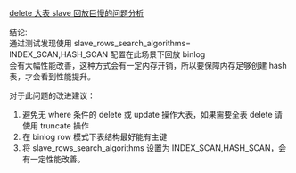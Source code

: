 [delete 大表 slave 回放巨慢的问题分析](https://mp.weixin.qq.com/s?__biz=MzU2NzgwMTg0MA==&mid=2247484885&idx=1&sn=f4ed03270c6831e78846cf0932af8514&ascene=4&devicetype=android-34&version=4.1.26.6024&abtest_cookie=AAACAA%3D%3D&lang=zh_CN&countrycode=CN&exportkey=n_ChQIAhIQ1XjmicWOGa5dp%2Bv1nl94HRLiAQIE97dBBAEAAAAAAOLnBaQNMmwAAAAOpnltbLcz9gKNyK89dVj0KODb2aFXtgLOTIC5VMgYH3JaoBBOdWVdzu89oSNDGQpVsh6Jryznpkz3GzyC3sWfc8vDcZykZI5NCWUKkPFnwK%2Bnmy6b7jrBTUzvL6UwLO99CDcc%2F7u%2FCChzABSYyRGaMKTeQepIQuOk1DgLbof7%2FS56XY%2Fv6jXgzOsjEz4iAhmVkQQf0t58gM27ap4TA1IEkOhwETlSLy8CJF4nOsg8Ac1sEzgsqMsPx2k7p627PGVAk1JIwP%2FF5NgQ0Mg%3D&pass_ticket=v6y3v6ZSdp41yqQjkX%2FejgxEtCliBAMVXju%2FV9YBX9HKrzQzZCcHiMjj9NDuMzGf&wx_header=3&from=industrynews&platform=win&nwr_flag=1#wechat_redirect)

结论:  
通过测试发现使用 slave_rows_search_algorithms= INDEX_SCAN,HASH_SCAN 配置在此场景下回放 binlog  
会有大幅性能改善，这种方式会有一定内存开销，所以要保障内存足够创建 hash 表，才会看到性能提升。  

对于此问题的改进建议：  
1. 避免无 where 条件的 delete 或 update 操作大表，如果需要全表 delete 请使用 truncate 操作  
2. 在 binlog row 模式下表结构最好能有主键  
3. 将 slave_rows_search_algorithms 设置为 INDEX_SCAN,HASH_SCAN，会有一定性能改善。  